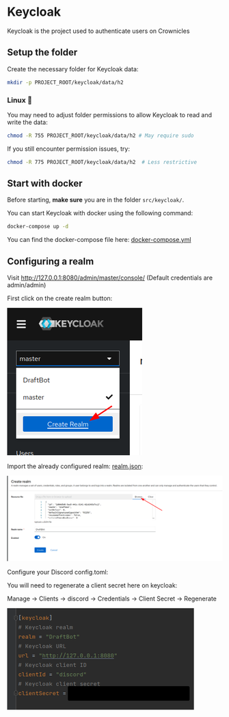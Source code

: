 # Keycloak

Keycloak is the project used to authenticate users on Crownicles
## Setup the folder

Create the necessary folder for Keycloak data:
```sh
mkdir -p PROJECT_ROOT/keycloak/data/h2
```
### Linux 🐧  
You may need to adjust folder permissions to allow Keycloak to read and write the data:
```sh
chmod -R 755 PROJECT_ROOT/keycloak/data/h2 # May require sudo
```
If you still encounter permission issues, try:
```sh 
chmod -R 775 PROJECT_ROOT/keycloak/data/h2  # Less restrictive
```
## Start with docker

Before starting, **make sure** you are in the folder `src/keycloak/`.  

You can start Keycloak with docker using the following command:

```bash
docker-compose up -d
```

You can find the docker-compose file here:
[docker-compose.yml](./docker-compose.yml) 

## Configuring a realm

Visit http://127.0.0.1:8080/admin/master/console/ (Default credentials are admin/admin)

First click on the create realm button:

![create-realm.png](images/create-realm.png)

Import the already configured realm: [realm.json](realm.json):

![import-realm.png](images/import-realm.png)

Configure your Discord config.toml:

You will need to regenerate a client secret here on keycloak:

Manage -> Clients -> discord -> Credentials -> Client Secret -> Regenerate

![discord-config.png](images/discord-config.png)